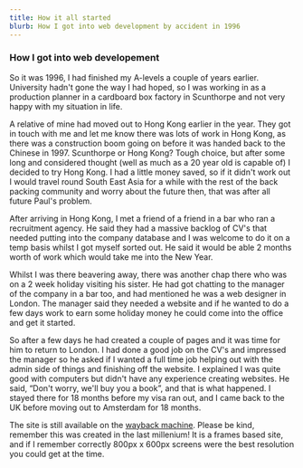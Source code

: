 ```yaml
---
title: How it all started
blurb: How I got into web development by accident in 1996 
---
```


### How I got into web developement 

<p>So it was 1996, I had finished my A-levels a couple of years earlier. University hadn't gone the way I had hoped, so I was working in as a production planner in a cardboard box factory in Scunthorpe and not very happy with my situation in life.</p>

<p>A relative of mine had moved out to Hong Kong earlier in the year. They got in touch with me and let me know there was lots of work in Hong Kong, as there was a construction boom going on before it was handed back to the Chinese in 1997. Scunthorpe or Hong Kong? Tough choice, but after some long and considered thought (well as much as a 20 year old is capable of) I decided to try Hong Kong. I had a little money saved, so if it didn't work out I would travel round South East Asia for a while with the rest of the back packing community and worry about the future then, that was after all future Paul's problem.</p>

<p>After arriving in Hong Kong, I met a friend of a friend in a bar who ran a recruitment agency. He said they had a massive backlog of CV's that needed putting into the company database and I was welcome to do it on a temp basis whilst I got myself sorted out. He said it would be able 2 months worth of work which would take me into the New Year.</p>

<p>Whilst I was there beavering away, there was another chap there who was on a 2 week holiday visiting his sister. He had got chatting to the manager of the company in a bar too, and had mentioned he was a web designer in London. The manager said they needed a website and if he wanted to do a few days work to earn some holiday money he could come into the office and get it started.</p>

<p>So after a few days he had created a couple of pages and it was time for him to return to London. I had done a good job on the CV's and impressed the manager so he asked if I wanted a full time job helping out with the admin side of things and finishing off the website. I explained I was quite good with computers but didn't have any experience creating websites. He said, “Don't worry, we'll buy you a book”, and that is what happened. I stayed there for 18 months before my visa ran out, and I came back to the UK before moving out to Amsterdam for 18 months.</p>

<p>The site is still available on the <a href="https://web.archive.org/web/19970619192204fw_/http://asiarecruit.com/index.html" target="_blank">wayback machine</a>. Please be kind, remember this was created in the last millenium! It is a frames based site, and if I remember correctly 800px x 600px screens were the best resolution you could get at the time.</p>